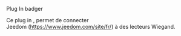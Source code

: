 ﻿
Plug In badger

Ce plug in , permet de connecter Jeedom (https://www.jeedom.com/site/fr/) à des lecteurs Wiegand.

